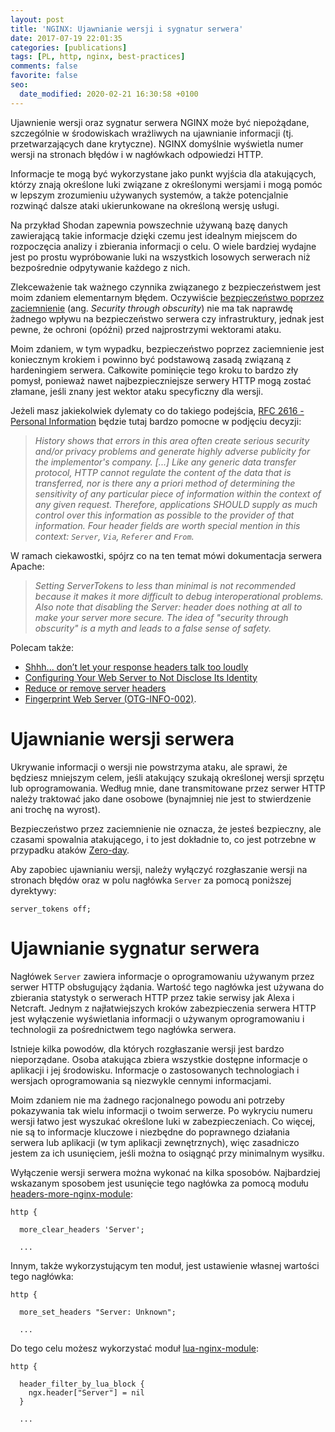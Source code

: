 ```yaml
---
layout: post
title: 'NGINX: Ujawnianie wersji i sygnatur serwera'
date: 2017-07-19 22:01:35
categories: [publications]
tags: [PL, http, nginx, best-practices]
comments: false
favorite: false
seo:
  date_modified: 2020-02-21 16:30:58 +0100
---
```


Ujawnienie wersji oraz sygnatur serwera NGINX może być niepożądane, szczególnie w środowiskach wrażliwych na ujawnianie informacji (tj. przetwarzających dane krytyczne). NGINX domyślnie wyświetla numer wersji na stronach błędów i w nagłówkach odpowiedzi HTTP.

Informacje te mogą być wykorzystane jako punkt wyjścia dla atakujących, którzy znają określone luki związane z określonymi wersjami i mogą pomóc w lepszym zrozumieniu używanych systemów, a także potencjalnie rozwinąć dalsze ataki ukierunkowane na określoną wersję usługi.

Na przykład Shodan zapewnia powszechnie używaną bazę danych zawierającą takie informacje dzięki czemu jest idealnym miejscem do rozpoczęcia analizy i zbierania informacji o celu. O wiele bardziej wydajne jest po prostu wypróbowanie luki na wszystkich losowych serwerach niż bezpośrednie odpytywanie każdego z nich.

Zlekceważenie tak ważnego czynnika związanego z bezpieczeństwem jest moim zdaniem elementarnym błędem. Oczywiście [bezpieczeństwo poprzez zaciemnienie](https://danielmiessler.com/study/security-by-obscurity/) (ang. _Security through obscurity_) nie ma tak naprawdę żadnego wpływu na bezpieczeństwo serwera czy infrastruktury, jednak jest pewne, że ochroni (opóźni) przed najprostrzymi wektorami ataku.

Moim zdaniem, w tym wypadku, bezpieczeństwo poprzez zaciemnienie jest koniecznym krokiem i powinno być podstawową zasadą związaną z hardeningiem serwera. Całkowite pominięcie tego kroku to bardzo zły pomysł, ponieważ nawet najbezpieczniejsze serwery HTTP mogą zostać złamane, jeśli znany jest wektor ataku specyficzny dla wersji.

Jeżeli masz jakiekolwiek dylematy co do takiego podejścia, [RFC 2616 - Personal Information](https://tools.ietf.org/html/rfc2616#section-15.1) będzie tutaj bardzo pomocne w podjęciu decyzji:

  > _History shows that errors in this area often create serious security and/or privacy problems and generate highly adverse publicity for the implementor's company. [...] Like any generic data transfer protocol, HTTP cannot regulate the content of the data that is transferred, nor is there any a priori method of determining the sensitivity of any particular piece of information within the context of any given request. Therefore, applications SHOULD supply as much control over this information as possible to the provider of that information. Four header fields are worth special mention in this context: `Server`, `Via`, `Referer` and `From`._

W ramach ciekawostki, spójrz co na ten temat mówi dokumentacja serwera Apache:

  > _Setting ServerTokens to less than minimal is not recommended because it makes it more difficult to debug interoperational problems. Also note that disabling the Server: header does nothing at all to make your server more secure. The idea of "security through obscurity" is a myth and leads to a false sense of safety._

Polecam także:

- [Shhh... don’t let your response headers talk too loudly](https://www.troyhunt.com/shhh-dont-let-your-response-headers/)
- [Configuring Your Web Server to Not Disclose Its Identity](https://www.acunetix.com/blog/articles/configure-web-server-disclose-identity/)
- [Reduce or remove server headers](https://www.tunetheweb.com/security/http-security-headers/server-header/)
- [Fingerprint Web Server (OTG-INFO-002)](https://www.owasp.org/index.php/Fingerprint_Web_Server_(OTG-INFO-002)).

# Ujawnianie wersji serwera

Ukrywanie informacji o wersji nie powstrzyma ataku, ale sprawi, że będziesz mniejszym celem, jeśli atakujący szukają określonej wersji sprzętu lub oprogramowania. Według mnie, dane transmitowane przez serwer HTTP należy traktować jako dane osobowe (bynajmniej nie jest to stwierdzenie ani trochę na wyrost).

Bezpieczeństwo przez zaciemnienie nie oznacza, że ​​jesteś bezpieczny, ale czasami spowalnia atakującego, i to jest dokładnie to, co jest potrzebne w przypadku ataków [Zero-day](https://portswigger.net/daily-swig/zero-day).

Aby zapobiec ujawnianiu wersji, należy wyłączyć rozgłaszanie wersji na stronach błędów oraz w polu nagłówka `Server` za pomocą poniższej dyrektywy:

```nginx
server_tokens off;
```

# Ujawnianie sygnatur serwera

Nagłówek `Server` zawiera informacje o oprogramowaniu używanym przez serwer HTTP obsługujący żądania. Wartość tego nagłówka jest używana do zbierania statystyk o serwerach HTTP przez takie serwisy jak Alexa i Netcraft. Jednym z najłatwiejszych kroków zabezpieczenia serwera HTTP jest wyłączenie wyświetlania informacji o używanym oprogramowaniu i technologii za pośrednictwem tego nagłówka serwera.

Istnieje kilka powodów, dla których rozgłaszanie wersji jest bardzo nieporządane. Osoba atakująca zbiera wszystkie dostępne informacje o aplikacji i jej środowisku. Informacje o zastosowanych technologiach i wersjach oprogramowania są niezwykle cennymi informacjami.

Moim zdaniem nie ma żadnego racjonalnego powodu ani potrzeby pokazywania tak wielu informacji o twoim serwerze. Po wykryciu numeru wersji łatwo jest wyszukać określone luki w zabezpieczeniach. Co więcej, nie są to informacje kluczowe i niezbędne do poprawnego działania serwera lub aplikacji (w tym aplikacji zewnętrznych), więc zasadniczo jestem za ich usunięciem, jeśli można to osiągnąć przy minimalnym wysiłku.

Wyłączenie wersji serwera można wykonać na kilka sposobów. Najbardziej wskazanym sposobem jest usunięcie tego nagłówka za pomocą modułu [headers-more-nginx-module](https://github.com/openresty/headers-more-nginx-module):

```nginx
http {

  more_clear_headers 'Server';

  ...
```

Innym, także wykorzystującym ten moduł, jest ustawienie własnej wartości tego nagłówka:

```nginx
http {

  more_set_headers "Server: Unknown";

  ...
```

Do tego celu możesz wykorzystać moduł [lua-nginx-module](https://github.com/openresty/lua-nginx-module):

```nginx
http {

  header_filter_by_lua_block {
    ngx.header["Server"] = nil
  }

  ...
```
